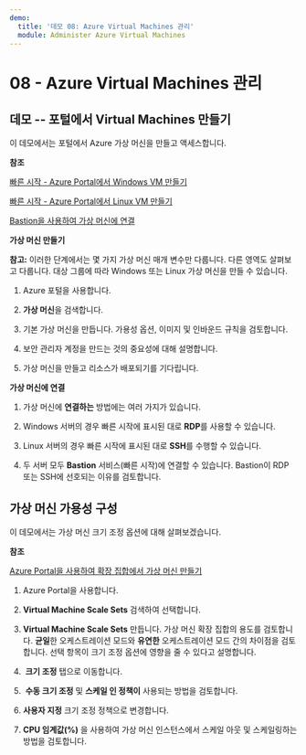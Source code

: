 ```yaml
---
demo:
  title: '데모 08: Azure Virtual Machines 관리'
  module: Administer Azure Virtual Machines
---
```



# 08 - Azure Virtual Machines 관리

## 데모 -- 포털에서 Virtual Machines 만들기

이 데모에서는 포털에서 Azure 가상 머신을 만들고 액세스합니다.

**참조**

[빠른 시작 - Azure Portal에서 Windows VM 만들기](https://docs.microsoft.com/azure/virtual-machines/windows/quick-create-portal)

[빠른 시작 - Azure Portal에서 Linux VM 만들기](https://docs.microsoft.com/azure/virtual-machines/linux/quick-create-portal)

[Bastion을 사용하여 가상 머신에 연결](https://learn.microsoft.com/azure/bastion/tutorial-create-host-portal#connect)

**가상 머신 만들기**

**참고:** 이러한 단계에서는 몇 가지 가상 머신 매개 변수만 다룹니다. 다른 영역도 살펴보고 다룹니다.  대상 그룹에 따라 Windows 또는 Linux 가상 머신을 만들 수 있습니다.

1. Azure 포털을 사용합니다.

1. **가상 머신**을 검색합니다. 

1. 기본 가상 머신을 만듭니다. 가용성 옵션, 이미지 및 인바운드 규칙을 검토합니다.

1. 보안 관리자 계정을 만드는 것의 중요성에 대해 설명합니다.

1. 가상 머신을 만들고 리소스가 배포되기를 기다립니다.  

**가상 머신에 연결**

1. 가상 머신에 **연결하는** 방법에는 여러 가지가 있습니다. 

1. Windows 서버의 경우 빠른 시작에 표시된 대로 **RDP**를 사용할 수 있습니다. 

1. Linux 서버의 경우 빠른 시작에 표시된 대로 **SSH**를 수행할 수 있습니다. 

1. 두 서버 모두 **Bastion** 서비스(빠른 시작)에 연결할 수 있습니다. Bastion이 RDP 또는 SSH에 선호되는 이유를 검토합니다. 

## 가상 머신 가용성 구성

이 데모에서는 가상 머신 크기 조정 옵션에 대해 살펴보겠습니다.

**참조**

[Azure Portal을 사용하여 확장 집합에서 가상 머신 만들기](https://learn.microsoft.com/azure/virtual-machine-scale-sets/flexible-virtual-machine-scale-sets-portal)

1. Azure Portal을 사용합니다.

1. **Virtual Machine Scale Sets** 검색하여 선택합니다. 

1. **Virtual Machine Scale Sets** 만듭니다. 가상 머신 확장 집합의 용도를 검토합니다. **균일**한 오케스트레이션 모드와 **유연한** 오케스트레이션 모드 간의 차이점을 검토합니다. 선택 항목이 크기 조정 옵션에 영향을 줄 수 있다고 설명합니다. 

1.  **크기 조정** 탭으로 이동합니다. 

1.  **수동 크기 조정** 및 **스케일 인 정책이** 사용되는 방법을 검토합니다. 

1. **사용자 지정** 크기 조정 정책으로 변경합니다. 

1. **CPU 임계값(%)** 을 사용하여 가상 머신 인스턴스에서 스케일 아웃 및 스케일링하는 방법을 검토합니다. 

